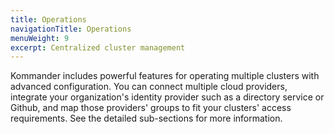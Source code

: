```yaml
---
title: Operations
navigationTitle: Operations
menuWeight: 9
excerpt: Centralized cluster management
---
```


Kommander includes powerful features for operating multiple clusters with advanced configuration. You can connect multiple cloud providers, integrate your organization's identity provider such as a directory service or Github, and map those providers' groups to fit your clusters' access requirements. See the detailed sub-sections for more information.

